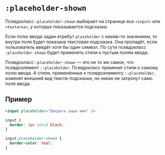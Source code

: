 # `:placeholder-shown`

Псевдокласс `:placeholder-shown` выбирает на странице все `<input>` или `<textarea>`, у которых показывается подсказка.

Если полю ввода задан атрибут `placeholder` с каким-то значением, то внутри поля будет показана текстовая подсказка. Она пропадёт, если пользователь введёт хотя бы один символ. По сути псевдокласс `:placeholder-shown` будет применять стили к пустым полям ввода.

Псевдокласс `:placeholder-shown` — это не то же самое, что псевдоэлемент `::placeholder`. Псевдокласс применит стили к самому полю ввода. А стили, применённые к псевдоэлементу `::placeholder`, изменят внешний вид текста-подсказки, но никак не затронут само поле ввода.

## Пример

```html
<input placeholder="Введите ваше имя" />
```

```css
input {
  border: 1px solid black;
}

input:placeholder-shown {
  border-color: teal;
}
```
